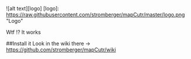 ![alt text][logo]
[logo]: https://raw.githubusercontent.com/stromberger/mapCutr/master/logo.png "Logo"

Wtf !? It works

##Install it
Look in the wiki there -> https://github.com/stromberger/mapCutr/wiki
